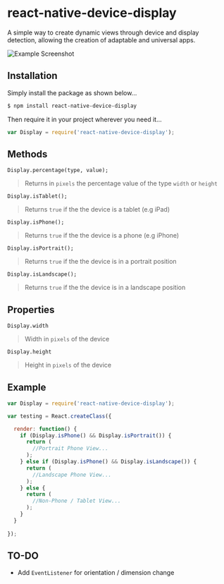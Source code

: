 # react-native-device-display
A simple way to create dynamic views through device and display detection, allowing the creation of adaptable and universal apps.

![Example Screenshot](http://i.imgur.com/EuxmMd2.png?1)

## Installation

Simply install the package as shown below...
```sh
$ npm install react-native-device-display
```
Then require it in your project wherever you need it...
```javascript
var Display = require('react-native-device-display');
```

## Methods

`Display.percentage(type, value);`
> Returns in `pixels` the percentage value of the type `width` or `height`

`Display.isTablet();`
> Returns `true` if the the device is a tablet (e.g iPad)

`Display.isPhone();`
> Returns `true` if the the device is a phone (e.g iPhone)

`Display.isPortrait();`
> Returns `true` if the the device is in a portrait position 

`Display.isLandscape();`
> Returns `true` if the the device is in a landscape position

## Properties

`Display.width`
> Width in `pixels` of the device

`Display.height`
> Height in `pixels` of the device

## Example

```javascript
var Display = require('react-native-device-display');

var testing = React.createClass({

  render: function() {
    if (Display.isPhone() && Display.isPortrait()) {
      return (
        //Portrait Phone View...
      );
    } else if (Display.isPhone() && Display.isLandscape()) {
      return (
        //Landscape Phone View...
      );
    } else {
      return (
        //Non-Phone / Tablet View...
      );
    }
  }
  
});
```

## TO-DO
- Add `EventListener` for orientation / dimension change
